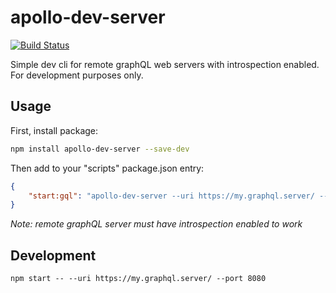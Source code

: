 # apollo-dev-server

[![Build Status](https://travis-ci.com/neenhouse/apollo-dev-server.svg?branch=master)](https://travis-ci.com/neenhouse/apollo-dev-server)


Simple dev cli for remote graphQL web servers with introspection enabled. For development purposes only.

## Usage

First, install package:

```bash
npm install apollo-dev-server --save-dev
```

Then add to your "scripts" package.json entry:

```json
{
    "start:gql": "apollo-dev-server --uri https://my.graphql.server/ --port 4000 --headers \"{authorization: 'Bearer Token'}\""
}
```

_Note: remote graphQL server must have introspection enabled to work_

## Development

```
npm start -- --uri https://my.graphql.server/ --port 8080
```
